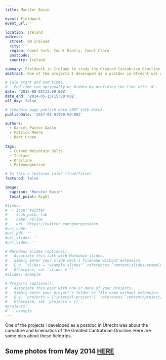 ```yaml
---
title: Munster Basin

event: Fieldwork
event_url: ''

location: Ireland
address:
  street: SW Ireland
  city: ''
  region: Count Cork, Count Bantry, Count Clare
  postcode: ''
  country: Ireland

summary: Fieldwork in Ireland to study the Greated Cantabrian Orocline
abstract: One of the projects I developed as a postdoc in Utrecht was about the curvature and kinematics of the Greated Cantrabrian Orocline. Here are some pics about these fieldtrips.

# Talk start and end times.
#   End time can optionally be hidden by prefixing the line with `#`.
date: '2013-08-01T13:00:00Z'
date_end: '2014-05-15T15:00:00Z'
all_day: false

# Schedule page publish date (NOT talk date).
publishDate: '2017-01-01T00:00:00Z'

authors: 
  - Daniel Pastor-Galán
  - Patrick Meere
  - Bart Ursem
  
tags:
  - Curved Moiuntain Belts
  - Ireland
  - Orocline
  - Paleomagnetism

# Is this a featured talk? (true/false)
featured: false

image:
  caption: 'Munster Basin'
  focal_point: Right

#links:
#  - icon: twitter
#    icon_pack: fab
#    name: Follow
#    url: https://twitter.com/georgecushen
#url_code: ''
#url_pdf: ''
#url_slides: ''
#url_video: ''

# Markdown Slides (optional).
#   Associate this talk with Markdown slides.
#   Simply enter your slide deck's filename without extension.
#   E.g. `slides = "example-slides"` references `content/slides/example-slides.md`.
#   Otherwise, set `slides = ""`.
#slides: example

# Projects (optional).
#   Associate this post with one or more of your projects.
#   Simply enter your project's folder or file name without extension.
#   E.g. `projects = ["internal-project"]` references `content/project/deep-learning/index.md`.
#   Otherwise, set `projects = []`.
#projects:
#  - example
---
```

One of the projects I developed as a postdoc in Utrecht was about the curvature and kinematics of the Greated Cantrabrian Orocline. Here are some pics about these fieldtrips.

## Some photos from May 2014 [HERE](https://goo.gl/photos/kx1hiku9UXAC9QXs6)